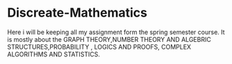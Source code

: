 # Discreate-Mathematics
Here i will be keeping all my assignment form the spring semester course.
It is mostly about the GRAPH THEORY,NUMBER THEORY AND ALGEBRIC STRUCTURES,PROBABILITY , LOGICS AND PROOFS, COMPLEX ALGORITHMS AND STATISTICS.
